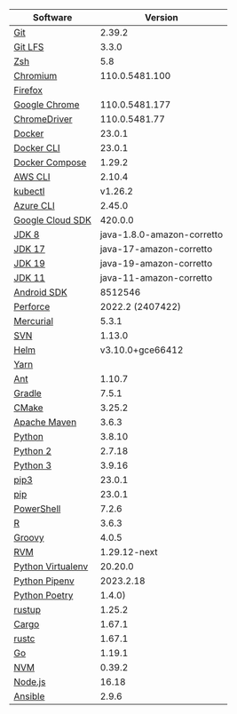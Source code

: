 [//]: # (title: Preinstalled Software on TeamCity Cloud Ubuntu Agents)
[//]: # (auxiliary-id: Preinstalled Software on TeamCity Cloud Ubuntu Agents)

<chunk id="ubuntu-jb-agents">

|Software|Version|
|---|---|
|[Git](https://git-scm.com/)|2.39.2|
|[Git LFS](https://git-lfs.github.com/)|3.3.0|
|[Zsh](https://www.zsh.org/)|5.8|
|[Chromium](https://www.chromium.org/)|110.0.5481.100|
|[Firefox](https://www.mozilla.org/en-US/firefox/)||
|[Google Chrome](https://www.google.com/chrome/)|110.0.5481.177|
|[ChromeDriver](https://chromedriver.chromium.org/)|110.0.5481.77|
|[Docker](https://www.docker.com/)|23.0.1|
|[Docker CLI](https://docs.docker.com/engine/reference/commandline/cli/)|23.0.1|
|[Docker Compose](https://docs.docker.com/compose/)|1.29.2|
|[AWS CLI](https://aws.amazon.com/cli/)|2.10.4|
|[kubectl](https://kubernetes.io/docs/tasks/tools/#kubectl)|v1.26.2|
|[Azure CLI](https://docs.microsoft.com/en-us/cli/azure/)|2.45.0|
|[Google Cloud SDK](https://cloud.google.com/sdk)|420.0.0|
|[JDK 8](https://docs.aws.amazon.com/corretto/latest/corretto-8-ug/downloads-list.html)|java-1.8.0-amazon-corretto|
|[JDK 17](https://docs.aws.amazon.com/corretto/latest/corretto-17-ug/downloads-list.html)|java-17-amazon-corretto|
|[JDK 19](https://docs.aws.amazon.com/corretto/latest/corretto-19-ug/downloads-list.html)|java-19-amazon-corretto|
|[JDK 11](https://docs.aws.amazon.com/corretto/latest/corretto-11-ug/downloads-list.html)|java-11-amazon-corretto|
|[Android SDK](https://developer.android.com/studio/command-line)|8512546|
|[Perforce](https://www.perforce.com/)|2022.2 (2407422)|
|[Mercurial](https://www.mercurial-scm.org/)|5.3.1|
|[SVN](https://subversion.apache.org/)|1.13.0|
|[Helm](https://helm.sh/)|v3.10.0+gce66412|
|[Yarn](https://yarnpkg.com/)||
|[Ant](https://ant.apache.org/)|1.10.7|
|[Gradle](https://gradle.org/)|7.5.1|
|[CMake](https://cmake.org/)|3.25.2|
|[Apache Maven](https://maven.apache.org/)|3.6.3|
|[Python](https://www.python.org/)|3.8.10|
|[Python 2](https://www.python.org/downloads/)|2.7.18|
|[Python 3](https://www.python.org/downloads/)|3.9.16|
|[pip3](https://pip.pypa.io/en/stable/)|23.0.1|
|[pip](https://pip.pypa.io/en/stable/)|23.0.1|
|[PowerShell](https://docs.microsoft.com/en-us/powershell/)|7.2.6|
|[R](https://www.r-project.org/)|3.6.3|
|[Groovy](https://groovy-lang.org/)|4.0.5|
|[RVM](https://rvm.io/)|1.29.12-next|
|[Python Virtualenv](https://virtualenv.pypa.io/en/latest/)|20.20.0|
|[Python Pipenv](https://pipenv.pypa.io/en/latest/)|2023.2.18|
|[Python Poetry](https://python-poetry.org/)|1.4.0)|
|[rustup](https://rustup.rs/)|1.25.2|
|[Cargo](https://doc.rust-lang.org/cargo/)|1.67.1|
|[rustc](https://doc.rust-lang.org/rustc/what-is-rustc.html)|1.67.1|
|[Go](https://golang.org/)|1.19.1|
|[NVM](https://github.com/nvm-sh/nvm)|0.39.2|
|[Node.js](https://nodejs.org/en/)|16.18|
|[Ansible](https://www.ansible.com/)|2.9.6|

</chunk> 

